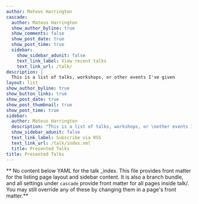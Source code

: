 ```yaml
---
author: Mateus Harrington
cascade:
  author: Mateus Harrington
  show_author_byline: true
  show_comments: false
  show_post_date: true
  show_post_time: true
  sidebar:
    show_sidebar_adunit: false
    text_link_label: View recent talks
    text_link_url: /talk/
description: |
  This is a list of talks, workshops, or other events I've given
layout: list
show_author_byline: true
show_button_links: true
show_post_date: true
show_post_thumbnail: true
show_post_time: true
sidebar:
  author: Mateus Harrington
  description: "This is a list of talks, workshops, or \nother events I've given"
  show_sidebar_adunit: false
  text_link_label: Subscribe via RSS
  text_link_url: /talk/index.xml
  title: Presented Talks
title: Presented Talks
---
```


** No content below YAML for the talk _index. This file provides front matter for the listing page layout and sidebar content. It is also a branch bundle, and all settings under `cascade` provide front matter for all pages inside talk/. You may still override any of these by changing them in a page's front matter.**
